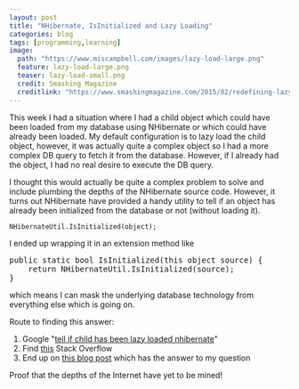 ```yaml
---
layout: post
title: "NHibernate, IsInitialized and Lazy Loading"
categories: blog
tags: [programming,learning]
image:
  path: "https://www.miscampbell.com/images/lazy-load-large.png"
  feature: lazy-load-large.png
  teaser: lazy-load-small.png
  credit: Smashing Magazine
  creditlink: "https://www.smashingmagazine.com/2015/02/redefining-lazy-loading-with-lazy-load-xt/"
---
```


This week I had a situation where I had a child object which could have been loaded from my database using NHibernate or which could have already been loaded. My default configuration is to lazy load the child object, however, it was actually quite a complex object so I had a more complex DB query to fetch it from the database. However, if I already had the object, I had no real desire to execute the DB query.

I thought this would actually be quite a complex problem to solve and include plumbing the depths of the NHibernate source code. However, it turns out NHibernate have provided a handy utility to tell if an object has already been initialized from the database or not (without loading it).

```NHibernateUtil.IsInitialized(object);```

I ended up wrapping it in an extension method like 

<pre>
public static bool IsInitialized(this object source) {
    return NHibernateUtil.IsInitialized(source);
}
</pre>

which means I can mask the underlying database technology from everything else which is going on.

Route to finding this answer:
1. Google "[tell if child has been lazy loaded nhibernate](https://www.google.com/search?q=tell+if+child+has+been+lazy+loaded+nhibernate)"
2. Find [this](http://stackoverflow.com/questions/1317691/checking-existence-of-lazy-loaded-child-without-getting-loading-in-fluent-nhiber) Stack Overflow
3. End up on [this blog post](http://djeeg.blogspot.co.uk/2006/08/nhibernateutilisinitialized.html) which has the answer to my question

Proof that the depths of the Internet have yet to be mined!